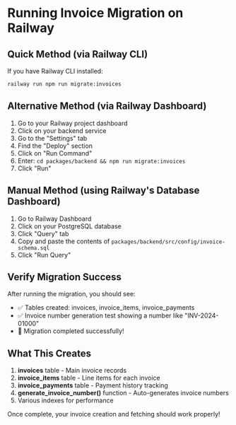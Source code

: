 # Running Invoice Migration on Railway

## Quick Method (via Railway CLI)

If you have Railway CLI installed:

```bash
railway run npm run migrate:invoices
```

## Alternative Method (via Railway Dashboard)

1. Go to your Railway project dashboard
2. Click on your backend service
3. Go to the "Settings" tab
4. Find the "Deploy" section
5. Click on "Run Command"
6. Enter: `cd packages/backend && npm run migrate:invoices`
7. Click "Run"

## Manual Method (using Railway's Database Dashboard)

1. Go to Railway Dashboard
2. Click on your PostgreSQL database
3. Click "Query" tab
4. Copy and paste the contents of `packages/backend/src/config/invoice-schema.sql`
5. Click "Run Query"

## Verify Migration Success

After running the migration, you should see:
- ✅ Tables created: invoices, invoice_items, invoice_payments
- ✅ Invoice number generation test showing a number like "INV-2024-01000"
- 🎉 Migration completed successfully!

## What This Creates

1. **invoices** table - Main invoice records
2. **invoice_items** table - Line items for each invoice
3. **invoice_payments** table - Payment history tracking
4. **generate_invoice_number()** function - Auto-generates invoice numbers
5. Various indexes for performance

Once complete, your invoice creation and fetching should work properly! 